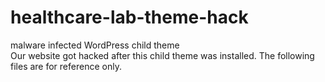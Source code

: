 # healthcare-lab-theme-hack
malware infected WordPress child theme<br>
Our website got hacked after this child theme was installed. The following files are for reference only.

